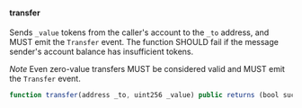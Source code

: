 #### transfer

Sends `_value` tokens from the caller's account to the `_to` address, and MUST emit the `Transfer` event.
The function SHOULD fail if the message sender's account balance has insufficient tokens.

*Note* Even zero-value transfers MUST be considered valid and MUST emit the `Transfer` event.

``` js
function transfer(address _to, uint256 _value) public returns (bool success)
``` 